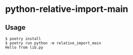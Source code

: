 # python-relative-import-main

## Usage

```
$ poetry install
$ poetry run python -m relative_import_main
Hello from lib.py
```
